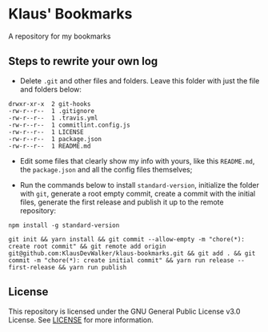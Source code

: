 # Klaus' Bookmarks
A repository for my bookmarks

## Steps to rewrite your own log

- Delete `.git` and other files and folders. Leave this folder with just the file and folders below:
```shell
drwxr-xr-x  2 git-hooks
-rw-r--r--  1 .gitignore
-rw-r--r--  1 .travis.yml
-rw-r--r--  1 commitlint.config.js
-rw-r--r--  1 LICENSE
-rw-r--r--  1 package.json
-rw-r--r--  1 README.md
```

- Edit some files that clearly show my info with yours, like this `README.md`, the `package.json` and all the config files themselves;

- Run the commands below to install `standard-version`, initialize the folder with `git`, generate a root empty commit, create a commit with the initial files, generate the first release and publish it up to the remote repository:
```shell
npm install -g standard-version

git init && yarn install && git commit --allow-empty -m "chore(*): create root commit" && git remote add origin git@github.com:KlausDevWalker/klaus-bookmarks.git && git add . && git commit -m "chore(*): create initial commit" && yarn run release --first-release && yarn run publish
```

## License

This repository is licensed under the GNU General Public License v3.0 License. See [LICENSE](LICENSE) for more information.
